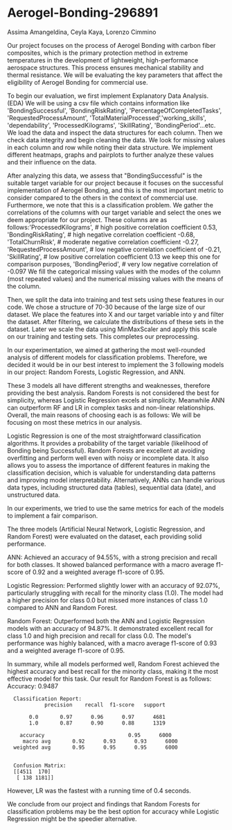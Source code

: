 # Aerogel-Bonding-296891
Assima Amangeldina, Ceyla Kaya, Lorenzo Cimmino


Our project focuses on the process of Aerogel Bonding with carbon fiber composites, which is the primary protection method in extreme temperatures in the development of lightweight, high-performance aerospace structures. This process ensures mechanical stability and thermal resistance. We will be evaluating the key parameters that affect the eligibility of Aerogel Bonding for commercial use. 


To begin our evaluation, we first implement Explanatory Data Analysis. (EDA)
We will be using a csv file which contains information like 'BondingSuccessful', 'BondingRiskRating', 'PercentageOfCompletedTasks', 'RequestedProcessAmount', 'TotalMaterialProcessed','working_skills', 'dependability', 'ProcessedKilograms', 'SkillRating', 'BondingPeriod'...etc. 
We load the data and inspect the data structures for each column. Then we check data integrity and begin cleaning the data. We look for missing values in each column and row while noting their data structure. We implement different heatmaps, graphs and pairplots to further analyze these values and their influence on the data. 

After analyzing this data, we assess that "BondingSuccessful" is the suitable target variable for our project because it focuses on the successful implementation of Aerogel Bonding, and this is the most important metric to consider compared to the others in the context of commercial use. Furthermore, we note that this is a classification problem. We gather the correlations of the columns with our target variable and select the ones we deem appropriate for our project. These columns are as follows:'ProcessedKilograms', # high positive correlation coefficient 0.53, 'BondingRiskRating', # high negative correlation coefficient -0.68, 'TotalChurnRisk', # moderate negative correlation coefficient -0.27, 'RequestedProcessAmount', # low negative correlation coefficient of -0.21, 'SkillRating', # low positive correlation coefficient 0.13 we keep this one for comparison purposes, 'BondingPeriod', # very low negative correlation of -0.097 We fill the categorical missing values with the modes of the column (most repeated values) and the numerical missing values with the means of the column. 

Then, we split the data into training and test sets using these features in our code. We chose a structure of 70-30 because of the large size of our dataset. We place the features into X and our target variable into y and filter the dataset. After filtering, we calculate the distributions of these sets in the dataset. Later we scale the data using MinMaxScaler and apply this scale on our training and testing sets. This completes our preprocessing. 

In our experimentation, we aimed at gathering the most well-rounded analysis of different models for classification problems. Therefore, we decided it would be in our best interest to implement the 3 following models in our project: Random Forests, Logistic Regression, and ANN. 

These 3 models all have different strengths and weaknesses, therefore providing the best analysis. Random Forests is not considered the best for simplicity, whereas Logistic Regression excels at simplicity. Meanwhile ANN can outperform RF and LR in complex tasks and non-linear relationships. Overall, the main reasons of choosing each is as follows:  We will be focusing on most these metrics in our analysis. 

Logistic Regression is one of the most straightforward classification algorithms. It provides a probability of the target variable (likelihood of Bonding being Successful). Random Forests are excellent at avoiding overfitting and perform well even with noisy or incomplete data. It also allows you to assess the importance of different features in making the classification decision, which is valuable for understanding data patterns and improving model interpretability. Alternatively, ANNs can handle various data types, including structured data (tables), sequential data (date), and unstructured data.

In our experiments, we tried to use the same metrics for each of the models to implement a fair comparison. 

The three models (Artificial Neural Network, Logistic Regression, and Random Forest) were evaluated on the dataset, each providing solid performance.

ANN: Achieved an accuracy of 94.55%, with a strong precision and recall for both classes. It showed balanced performance with a macro average f1-score of 0.92 and a weighted average f1-score of 0.95.

Logistic Regression: Performed slightly lower with an accuracy of 92.07%, particularly struggling with recall for the minority class (1.0). The model had a higher precision for class 0.0 but missed more instances of class 1.0 compared to ANN and Random Forest.

Random Forest: Outperformed both the ANN and Logistic Regression models with an accuracy of 94.87%. It demonstrated excellent recall for class 1.0 and high precision and recall for class 0.0. The model's performance was highly balanced, with a macro average f1-score of 0.93 and a weighted average f1-score of 0.95.

In summary, while all models performed well, Random Forest achieved the highest accuracy and best recall for the minority class, making it the most effective model for this task.
Our result for Random Forest is as follows: 
Accuracy: 0.9487

      Classification Report:
                precision    recall  f1-score   support

           0.0       0.97      0.96      0.97      4681
           1.0       0.87      0.90      0.88      1319

        accuracy                           0.95      6000
         macro avg       0.92      0.93      0.93      6000
      weighted avg       0.95      0.95      0.95      6000


      Confusion Matrix:
      [[4511  170]
       [ 138 1181]]

However, LR was the fastest with a running time of 0.4 seconds. 

We conclude from our project and findings that Random Forests for classification problems may be the best option for accuracy while Logistic Regression might be the speedier alternative. 

